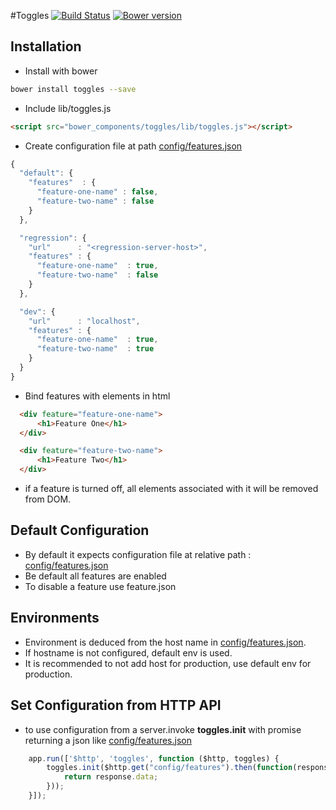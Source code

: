 #Toggles [![Build Status](https://travis-ci.org/nishants/toggles.svg?branch=master)](https://travis-ci.org/nishants/toggles) [![Bower version](https://badge.fury.io/bo/toggles.svg)](https://badge.fury.io/bo/toggles)

## Installation

- Install with bower
```bash
bower install toggles --save
```

- Include lib/toggles.js
```html
<script src="bower_components/toggles/lib/toggles.js"></script>
```

- Create configuration file at path [config/features.json](https://raw.githubusercontent.com/nishants/toggles/master/demo/config/features.json)
```javascript
{
  "default": {
    "features"  : {
      "feature-one-name" : false,
      "feature-two-name" : false
    }
  },

  "regression": {
    "url"      : "<regression-server-host>",
    "features" : {
      "feature-one-name"  : true,
      "feature-two-name"  : false
    }
  },

  "dev": {
    "url"      : "localhost",
    "features" : {
      "feature-one-name"  : true,
      "feature-two-name"  : true
    }
  }
}
```

- Bind features with elements in html
```html
  <div feature="feature-one-name">
      <h1>Feature One</h1>
  </div>

  <div feature="feature-two-name">
      <h1>Feature Two</h1>
  </div>
```

- if a feature is turned off, all elements associated with it will be removed from DOM.


## Default Configuration
- By default it expects configuration file at relative path : [config/features.json](https://raw.githubusercontent.com/nishants/toggles/master/demo/config/features.json)
- Be default all features are enabled
- To disable a feature use feature.json


## Environments
- Environment is deduced from the host name in [config/features.json](https://raw.githubusercontent.com/nishants/toggles/master/demo/config/features.json).
- If hostname is not configured, default env is used.
- It is recommended to not add host for production, use default env for production.

## Set Configuration from HTTP API
- to use configuration from a server.invoke **toggles.init** with promise returning a json like [config/features.json](https://raw.githubusercontent.com/nishants/toggles/master/demo/config/features.json)
```javascript
    app.run(['$http', 'toggles', function ($http, toggles) {
        toggles.init($http.get("config/features").then(function(response){
            return response.data;
        }));
    }]);
```
